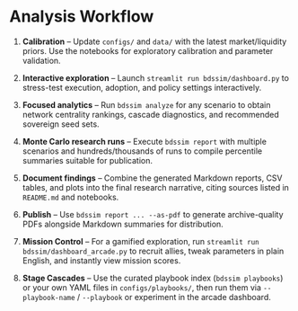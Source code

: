 ﻿# Analysis Workflow

1. **Calibration** – Update `configs/` and `data/` with the latest market/liquidity priors. Use the notebooks for exploratory calibration and parameter validation.
2. **Interactive exploration** – Launch `streamlit run bdssim/dashboard.py` to stress-test execution, adoption, and policy settings interactively.
3. **Focused analytics** – Run `bdssim analyze` for any scenario to obtain network centrality rankings, cascade diagnostics, and recommended sovereign seed sets.
4. **Monte Carlo research runs** – Execute `bdssim report` with multiple scenarios and hundreds/thousands of runs to compile percentile summaries suitable for publication.
5. **Document findings** – Combine the generated Markdown reports, CSV tables, and plots into the final research narrative, citing sources listed in `README.md` and notebooks.
6. **Publish** – Use `bdssim report ... --as-pdf` to generate archive-quality PDFs alongside Markdown summaries for distribution.
7. **Mission Control** – For a gamified exploration, run `streamlit run bdssim/dashboard_arcade.py` to recruit allies, tweak parameters in plain English, and instantly view mission scores.

7. **Stage Cascades** – Use the curated playbook index (`bdssim playbooks`) or your own YAML files in `configs/playbooks/`, then run them via `--playbook-name` / `--playbook` or experiment in the arcade dashboard.


